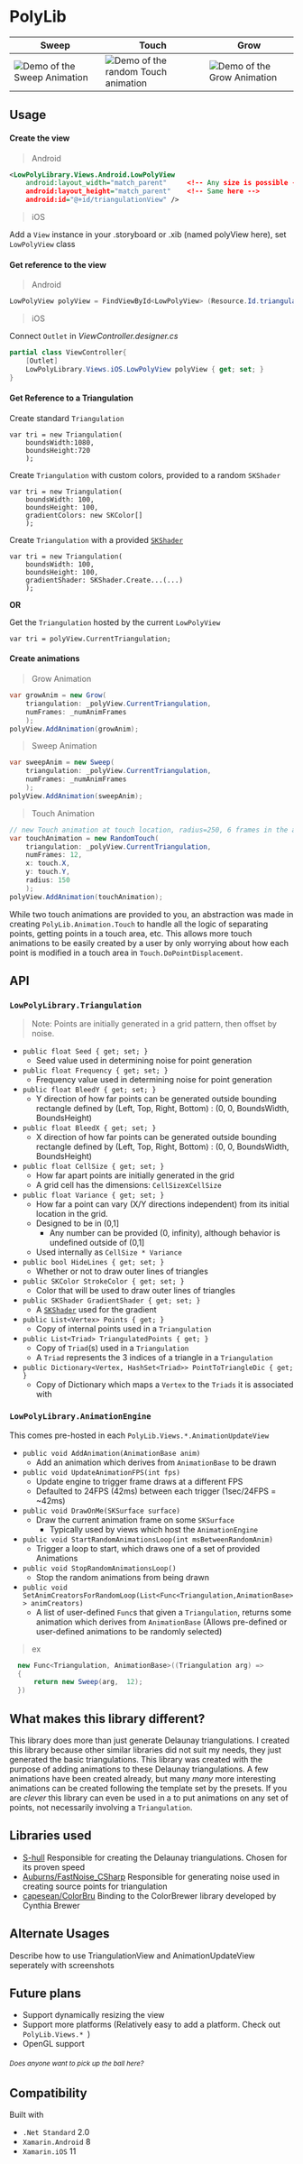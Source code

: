 

# PolyLib

Sweep | Touch | Grow
--- | --- | ---
<img src="https://github.com/cameronwhite08/PolyLib/blob/master/gifs/sweep.gif?raw=true" alt="Demo of the Sweep Animation" title="Demo of the Sweep Animation"> | <img src="https://github.com/cameronwhite08/PolyLib/blob/master/gifs/touch.gif?raw=true" alt="Demo of the random Touch animation" title="Demo of the random Touch animation"> | <img src="https://github.com/cameronwhite08/PolyLib/blob/master/gifs/grow.gif?raw=true" alt="Demo of the Grow Animation" title="Demo of the Grow Animation">

## Usage
#### Create the view
>Android
```xml
<LowPolyLibrary.Views.Android.LowPolyView
	android:layout_width="match_parent"		<!-- Any size is possible -->
	android:layout_height="match_parent"	<!-- Same here -->
	android:id="@+id/triangulationView" />
```
>iOS

Add a `View` instance in your .storyboard or .xib (named polyView here), set `LowPolyView` class

#### Get reference to the view

>Android
```c#
LowPolyView polyView = FindViewById<LowPolyView> (Resource.Id.triangulationView);
```

>iOS
>
Connect `Outlet` in *ViewController.designer.cs*
```c#
partial class ViewController{
    [Outlet]
    LowPolyLibrary.Views.iOS.LowPolyView polyView { get; set; }
}
```
#### Get Reference to a Triangulation
Create standard `Triangulation`
```
var tri = new Triangulation(
	boundsWidth:1080,
	boundsHeight:720
	);
```
Create `Triangulation` with custom colors, provided to a random `SKShader`
```
var tri = new Triangulation(
	boundsWidth: 100,
	boundsHeight: 100,
	gradientColors: new SKColor[]
	);
```
Create `Triangulation` with a provided [`SKShader`](https://developer.xamarin.com/api/type/SkiaSharp.SKShader/)
```
var tri = new Triangulation(
	boundsWidth: 100,
	boundsHeight: 100,
	gradientShader: SKShader.Create...(...)
	);
```
__OR__

Get the `Triangulation` hosted by the current `LowPolyView`
```
var tri = polyView.CurrentTriangulation;
```


#### Create animations
>Grow Animation
```c#
var growAnim = new Grow(
	triangulation: _polyView.CurrentTriangulation,
	numFrames: _numAnimFrames
	);
polyView.AddAnimation(growAnim);
```
> Sweep Animation
```C#
var sweepAnim = new Sweep(
	triangulation: _polyView.CurrentTriangulation,
	numFrames: _numAnimFrames
	);
polyView.AddAnimation(sweepAnim);
```
> Touch Animation
```c#
// new Touch animation at touch location, radius=250, 6 frames in the animation
var touchAnimation = new RandomTouch(
	triangulation: _polyView.CurrentTriangulation,
	numFrames: 12,
	x: touch.X,
	y: touch.Y,
	radius: 150
	);
polyView.AddAnimation(touchAnimation);
```
While two touch animations are provided to you, an abstraction was made in creating `PolyLib.Animation.Touch` to  handle all the logic of separating points, getting points in a touch area, etc. This allows more touch animations to be easily created by a user by only worrying about how each point is modified in a touch area in `Touch.DoPointDisplacement`.

## API

### `LowPolyLibrary.Triangulation`

>Note: Points are initially generated in a grid pattern, then offset by noise.

- `public float Seed { get; set; }`
	- Seed value used in determining noise for point generation
- `public float Frequency { get; set; }`
	- Frequency value used in determining noise for point generation
- `public float BleedY { get; set; }`
	- Y direction of how far points can be generated outside bounding rectangle defined by (Left, Top, Right, Bottom) : (0, 0, BoundsWidth, BoundsHeight)
- `public float BleedX { get; set; }`
	- X direction of how far points can be generated outside bounding rectangle defined by (Left, Top, Right, Bottom) : (0, 0, BoundsWidth, BoundsHeight)
- `public float CellSize { get; set; }`
	- How far apart points are initially generated in the grid
	- A grid cell has the dimensions: `CellSize`x`CellSize`
- `public float Variance { get; set; }`
	- How far a point can vary (X/Y directions independent) from its initial location in the grid.
	- Designed to be in (0,1]
		- Any number can be provided (0, infinity), although behavior is undefined outside of  (0,1]
	- Used internally as `CellSize * Variance`
- `public bool HideLines { get; set; }`
	- Whether or not to draw outer lines of triangles
- `public SKColor StrokeColor { get; set; }`
	- Color that will be used to draw outer lines of triangles
- `public SKShader GradientShader { get; set; }`
	- A [`SKShader`](https://developer.xamarin.com/api/type/SkiaSharp.SKShader/) used for the gradient
- `public List<Vertex> Points { get; }`
	- Copy of internal points used in a `Triangulation`
- `public List<Triad> TriangulatedPoints { get; }`
	- Copy of `Triad`(s) used in a `Triangulation`
	- A `Triad` represents the 3 indices of a triangle in a `Triangulation`
- `public Dictionary<Vertex, HashSet<Triad>> PointToTriangleDic { get; }`
	- Copy of Dictionary which maps a `Vertex` to the `Triads` it is associated with

### `LowPolyLibrary.AnimationEngine`
This comes pre-hosted in each `PolyLib.Views.*.AnimationUpdateView`
 - `public void AddAnimation(AnimationBase anim)`
	- Add an animation which derives from `AnimationBase` to be drawn
 - `public void UpdateAnimationFPS(int fps)`
	- Update engine to trigger frame draws at a different FPS
	- Defaulted to 24FPS (42ms) between each trigger (1sec/24FPS = ~42ms)
 - `public void DrawOnMe(SKSurface surface)`
	- Draw the current animation frame on some `SKSurface`
		- Typically used by views which host the `AnimationEngine`
 - `public void StartRandomAnimationsLoop(int msBetweenRandomAnim)`
	- Trigger a loop to start, which draws one of a set of provided Animations
 - `public void StopRandomAnimationsLoop()`
	- Stop the random animations from being drawn
 - `public void SetAnimCreatorsForRandomLoop(List<Func<Triangulation,AnimationBase>> animCreators)`
	- A list of user-defined `Func`s that given a `Triangulation`, returns some animation which derives from `AnimationBase` (Allows pre-defined or user-defined animations to be randomly selected)
>ex
 ```c#
   new Func<Triangulation, AnimationBase>((Triangulation arg) =>
   {
	   return new Sweep(arg,  12);
   })  
   ```

## What makes this library different?
This library does more than just generate Delaunay triangulations. I created this library because other similar libraries did not suit my needs, they just generated the basic triangulations. This library was created with the purpose of adding animations to these Delaunay triangulations. A few animations have been created already, but many *many* more interesting animations can be created following the template set by the presets. If you are *clever* this library can even be used in a to put animations on any set of points, not necessarily involving a `Triangulation`.

## Libraries used

- [S-hull][sHullRef]
Responsible for creating the Delaunay triangulations. Chosen for its proven speed
- [Auburns/FastNoise_CSharp][fastNoiseRef]
Responsible for generating noise used in creating source points for triangulation
- [capesean/ColorBru][colorBruRef]
Binding to the ColorBrewer library developed by Cynthia Brewer

[sHullRef]: http://www.s-hull.org/
[fastNoiseRef]: https://github.com/Auburns/FastNoise_CSharp
[colorBruRef]: https://github.com/capesean/ColorBru

## Alternate Usages
Describe how to use TriangulationView and AnimationUpdateView seperately with screenshots

## Future plans
 - Support dynamically resizing the view
 - Support more platforms (Relatively easy to add a platform. Check out `PolyLib.Views.* `)
 - OpenGL support
###### <small>Does anyone want to pick up the ball here? </small>

## Compatibility
Built with
- `.Net Standard` 2.0
- `Xamarin.Android` 8
- `Xamarin.iOS` 11
